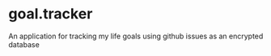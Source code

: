 # goal.tracker
An application for tracking my life goals using github issues as an encrypted database
